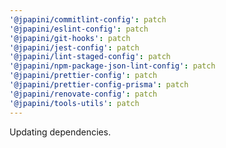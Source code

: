 ```yaml
---
'@jpapini/commitlint-config': patch
'@jpapini/eslint-config': patch
'@jpapini/git-hooks': patch
'@jpapini/jest-config': patch
'@jpapini/lint-staged-config': patch
'@jpapini/npm-package-json-lint-config': patch
'@jpapini/prettier-config': patch
'@jpapini/prettier-config-prisma': patch
'@jpapini/renovate-config': patch
'@jpapini/tools-utils': patch
---
```


Updating dependencies.
